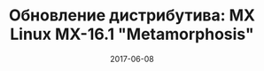 ---
layout: post
title: "Обновление дистрибутива: MX Linux MX-16.1 \"Metamorphosis\""
date: 2017-06-08   
---